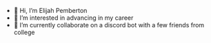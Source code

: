 - 👋 Hi, I’m Elijah Pemberton
- 👀 I’m interested in advancing in my career 
- 💞️ I’m currently collaborate on a discord bot with a few friends from college


